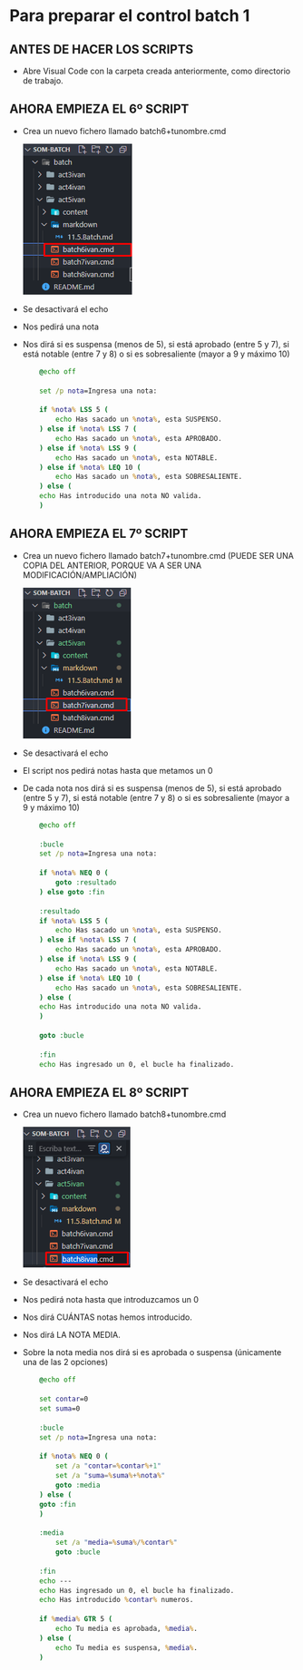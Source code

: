 # Para preparar el control batch 1 

## ANTES DE HACER LOS SCRIPTS

- Abre Visual Code con la carpeta creada anteriormente, como directorio de trabajo.

## AHORA EMPIEZA EL 6º SCRIPT

- Crea un nuevo fichero llamado batch6+tunombre.cmd

    ![](/batch/act5ivan/content/Screenshot_1.png)

- Se desactivará el echo
- Nos pedirá una nota
- Nos dirá si es suspensa (menos de 5), si está aprobado (entre 5 y 7), si está notable (entre 7 y 8) o si es sobresaliente (mayor a 9 y máximo 10)

    ```bat
        @echo off

        set /p nota=Ingresa una nota:

        if %nota% LSS 5 (
            echo Has sacado un %nota%, esta SUSPENSO.
        ) else if %nota% LSS 7 (
            echo Has sacado un %nota%, esta APROBADO.
        ) else if %nota% LSS 9 (
            echo Has sacado un %nota%, esta NOTABLE.
        ) else if %nota% LEQ 10 (
            echo Has sacado un %nota%, esta SOBRESALIENTE.
        ) else (
        echo Has introducido una nota NO valida.
        )
    ```
## AHORA EMPIEZA EL 7º SCRIPT

- Crea un nuevo fichero llamado batch7+tunombre.cmd (PUEDE SER UNA COPIA DEL ANTERIOR, PORQUE VA A SER UNA MODIFICACIÓN/AMPLIACIÓN)

    ![](/batch/act5ivan/content/Screenshot_2.png)

- Se desactivará el echo
- El script nos pedirá notas hasta que metamos un 0
- De cada nota nos dirá si es suspensa (menos de 5), si está aprobado (entre 5 y 7), si está notable (entre 7 y 8) o si es sobresaliente (mayor a 9 y máximo 10)

    ```bat
        @echo off

        :bucle
        set /p nota=Ingresa una nota: 

        if %nota% NEQ 0 (
            goto :resultado
        ) else goto :fin

        :resultado
        if %nota% LSS 5 (
            echo Has sacado un %nota%, esta SUSPENSO.
        ) else if %nota% LSS 7 (
            echo Has sacado un %nota%, esta APROBADO.
        ) else if %nota% LSS 9 (
            echo Has sacado un %nota%, esta NOTABLE.
        ) else if %nota% LEQ 10 (
            echo Has sacado un %nota%, esta SOBRESALIENTE.
        ) else (
        echo Has introducido una nota NO valida.
        )

        goto :bucle

        :fin
        echo Has ingresado un 0, el bucle ha finalizado.
    ```
## AHORA EMPIEZA EL 8º SCRIPT

- Crea un nuevo fichero llamado batch8+tunombre.cmd

    ![](/batch/act5ivan/content/Screenshot_3.png)

- Se desactivará el echo
- Nos pedirá nota hasta que introduzcamos un 0
- Nos dirá CUÁNTAS notas hemos introducido.
- Nos dirá LA NOTA MEDIA.
- Sobre la nota media nos dirá si es aprobada o suspensa (únicamente una de las 2 opciones)

    ```bat
        @echo off

        set contar=0
        set suma=0

        :bucle
        set /p nota=Ingresa una nota: 

        if %nota% NEQ 0 (
            set /a "contar=%contar%+1"
            set /a "suma=%suma%+%nota%"
            goto :media
        ) else (
        goto :fin
        )

        :media 
            set /a "media=%suma%/%contar%"
            goto :bucle

        :fin
        echo ---
        echo Has ingresado un 0, el bucle ha finalizado.
        echo Has introducido %contar% numeros.

        if %media% GTR 5 (
            echo Tu media es aprobada, %media%.
        ) else (
            echo Tu media es suspensa, %media%.
        )
    ```